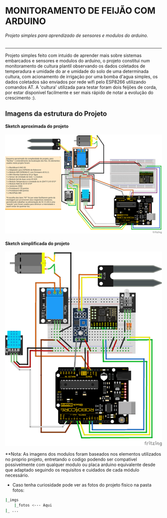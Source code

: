 # MONITORAMENTO DE FEIJÃO COM ARDUINO
###### Projeto simples para aprendizado de sensores e modulos do arduino.
--------

Projeto simples feito com intuido de aprender mais sobre sistemas embarcados e sensores e modulos do arduino, o projeto constitui num monitoramento de cultura plantil observando os dados coletados de temperadura e umidade do ar e umidade do solo de uma determinada cultura, com acionamento de irrigação por uma bomba d'agua simples, os dados coletados são enviados por rede wifi pelo ESP8266 utilizando comandos AT. A 'cultura' utilizada para testar foram dois feijões de corda, por estar disponivel facilmente e ser mais rápido de notar a evolução do crescimento :).

## Imagens da estrutura do Projeto
#### Sketch aproximada do projeto

![](/imgs/sketchs/img1.png)

#### Sketch simplificada do projeto

![**](/imgs/sketchs/img2.png)

**Nota: As imagens dos modulos foram baseados nos elementos utilizados no proprio projeto, entretando o codigo podendo ser compativel possivelmente com qualquer modulo ou placa arduino equivalente desde que adaptado seguindo os requisitos e cuidados de cada módulo necessário.

- Caso tenha curiosidade pode ver as fotos do projeto fisico na pasta fotos:

```bash
|_imgs
    |_fotos <--- Aqui
|_ ...
```